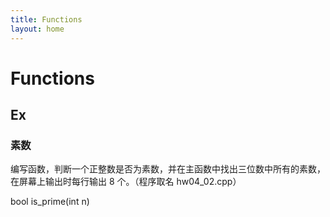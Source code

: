 ```yaml
---
title: Functions
layout: home
---
```


# Functions

## Ex

### 素数

编写函数，判断一个正整数是否为素数，并在主函数中找出三位数中所有的素数， 在屏幕上输出时每行输出 8 个。（程序取名 hw04_02.cpp）

bool is_prime(int n)

```cpp

```

